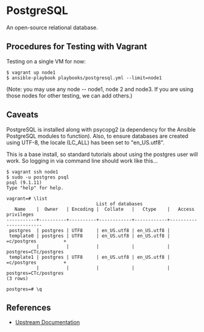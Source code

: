 PostgreSQL
==========

An open-source relational database.

Procedures for Testing with Vagrant
-----------------------------------

Testing on a single VM for now:

    $ vagrant up node1
    $ ansible-playbook playbooks/postgresql.yml --limit=node1

(Note: you may use any node -- node1, node 2 and node3. If you are using those
nodes for other testing, we can add others.)

Caveats
-------

PostgreSQL is installed along with psycopg2 (a dependency for the Ansible
PostgreSQL modules to function). Also, to ensure databases are created
using UTF-8, the locale (LC\_ALL) has been set to "en\_US.utf8".

This is a base install, so standard tutorials about using the postgres
user will work. So logging in via command line should work like this...

    $ vagrant ssh node1
    $ sudo -u postgres psql
    psql (9.1.11)
    Type "help" for help.

    vagrant=# \list
                                     List of databases
       Name    |  Owner   | Encoding |  Collate   |   Ctype    |   Access privileges
    -----------+----------+----------+------------+------------+-----------------------
     postgres  | postgres | UTF8     | en_US.utf8 | en_US.utf8 |
     template0 | postgres | UTF8     | en_US.utf8 | en_US.utf8 | =c/postgres          +
               |          |          |            |            | postgres=CTc/postgres
     template1 | postgres | UTF8     | en_US.utf8 | en_US.utf8 | =c/postgres          +
               |          |          |            |            | postgres=CTc/postgres
    (3 rows)

    postgres=# \q


References
----------

* [Upstream Documentation](http://www.postgresql.org/docs/)
